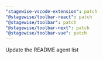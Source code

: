 ```yaml
---
"stagewise-vscode-extension": patch
"@stagewise/toolbar-react": patch
"@stagewise/toolbar": patch
"@stagewise/toolbar-next": patch
"@stagewise/toolbar-vue": patch
---
```


Update the README agent list
